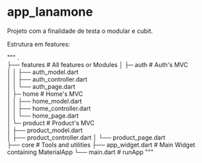# app_lanamone

Projeto com a finalidade de testa o modular e cubit.

Estrutura em features:

"""
.                  
├── features                                 # All features or Modules 
│   ├─ auth                                  # Auth's MVC       
│   │  ├── auth_model.dart   
│   │  ├── auth_controller.dart  
│   │  └── auth_page.dart                      
│   ├─ home                                  # Home's MVC       
│   │  ├── home_model.dart   
│   │  ├── home_controller.dart  
│   │  └── home_page.dart                        
│   └─ product                               # Product's MVC     
│      ├── product_model.dart   
│      ├── product_controller.dart
│      └── product_page.dart                    
├── core                                     # Tools and utilities
├── app_widget.dart                          # Main Widget containing MaterialApp 
└── main.dart                                # runApp 
"""


